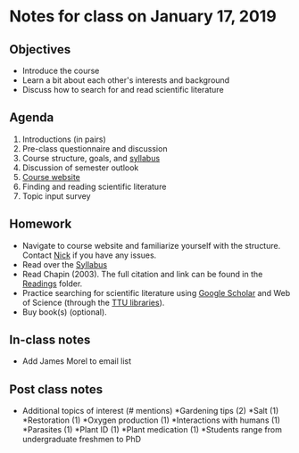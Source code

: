 # Notes for class on January 17, 2019

## Objectives
* Introduce the course
* Learn a bit about each other's interests and background
* Discuss how to search for and read scientific literature

## Agenda
1. Introductions (in pairs)
2. Pre-class questionnaire and discussion
3. Course structure, goals, and [syllabus](../Syllabus)
4. Discussion of semester outlook
5. [Course website](https://github.com/SmithEcophysLab/ecophys_sp2019)
6. Finding and reading scientific literature
7. Topic input survey

## Homework
* Navigate to course website and familiarize yourself with the structure.
Contact [Nick](mailto:nick.smith@ttu.edu) if you have any issues.
* Read over the [Syllabus](../Syllabus)
* Read Chapin (2003). The full citation and link can be found in the 
[Readings](../Readings) folder.
* Practice searching for scientific literature using 
[Google Scholar](http://scholar.google.com)
and Web of Science (through the [TTU libraries](https://www.depts.ttu.edu/library/)).
* Buy book(s) (optional).

## In-class notes
* Add James Morel to email list

## Post class notes
* Additional topics of interest (# mentions)
	*Gardening tips (2)
	*Salt (1)
	*Restoration (1)
	*Oxygen production (1)
	*Interactions with humans (1)
	*Parasites (1)
	*Plant ID (1)
	*Plant medication (1)
*Students range from undergraduate freshmen to PhD